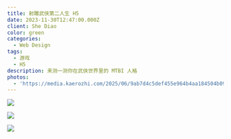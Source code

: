 ```yaml
---
title: 射雕武侠第二人生 H5
date: 2023-11-30T12:47:00.000Z
client: She Diao
color: green
categories:
  - Web Design
tags:
  - 游戏
  - H5
description: 来测一测你在武侠世界里的 MTBI 人格
photos:
  - 'https://media.kaerozhi.com/2025/06/9ab7d4c5def455e964b4aa184504b095.webp'
---
```

![](https://media.kaerozhi.com/2025/06/39ad69203e91af97ebb9e522e02166cb.webp)

![](https://media.kaerozhi.com/2025/06/5fcccd2ad307e5af75880f4e33eeb9fb.webp)

![](https://media.kaerozhi.com/2025/06/ba19a14092f71e8e977a35d3aa96c9f5.webp)

